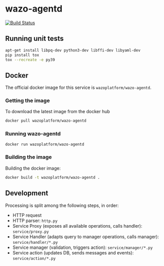 # wazo-agentd

[![Build Status](https://jenkins.wazo.community/buildStatus/icon?job=wazo-agentd)](https://jenkins.wazo.community/job/wazo-agentd)

## Running unit tests

```sh
apt-get install libpq-dev python3-dev libffi-dev libyaml-dev
pip install tox
tox --recreate -e py39
```

## Docker

The official docker image for this service is `wazoplatform/wazo-agentd`.

### Getting the image

To download the latest image from the docker hub

```sh
docker pull wazoplatform/wazo-agentd
```

### Running wazo-agentd

```sh
docker run wazoplatform/wazo-agentd
```

### Building the image

Building the docker image:

```sh
docker build -t wazoplatform/wazo-agentd .
```

## Development

Processing is split among the following steps, in order:

* HTTP request
* HTTP parser: `http.py`
* Service Proxy (exposes all available operations, calls handler): `service/proxy.py`
* Service Handler (adapts query to manager operations, calls manager): `service/handler/*.py`
* Service manager (validation, triggers action): `service/manager/*.py`
* Service action (updates DB, sends messages and events): `service/action/*.py`
